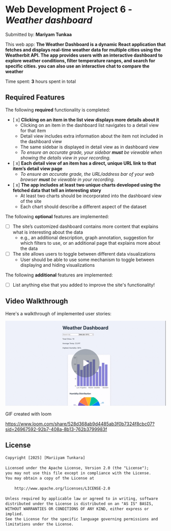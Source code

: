 # Web Development Project 6 - *Weather dashboard*

Submitted by: **Mariyam Tunkaa**

This web app: **The Weather Dashboard is a dynamic React application that fetches and displays real-time weather data for multiple cities using the Weatherbit API. The app provides users with an interactive dashboard to explore weather conditions, filter temperature ranges, and search for specific cities. you can also use an interactive chat to compare the weather**

Time spent: **3** hours spent in total

## Required Features

The following **required** functionality is completed:

- [ x] **Clicking on an item in the list view displays more details about it**
  - Clicking on an item in the dashboard list navigates to a detail view for that item
  - Detail view includes extra information about the item not included in the dashboard view
  - The same sidebar is displayed in detail view as in dashboard view
  - *To ensure an accurate grade, your sidebar **must** be viewable when showing the details view in your recording.*
- [ x] **Each detail view of an item has a direct, unique URL link to that item’s detail view page**
  -  *To ensure an accurate grade, the URL/address bar of your web browser **must** be viewable in your recording.*
- [ x] **The app includes at least two unique charts developed using the fetched data that tell an interesting story**
  - At least two charts should be incorporated into the dashboard view of the site
  - Each chart should describe a different aspect of the dataset


The following **optional** features are implemented:

- [ ] The site’s customized dashboard contains more content that explains what is interesting about the data 
  - e.g., an additional description, graph annotation, suggestion for which filters to use, or an additional page that explains more about the data
- [ ] The site allows users to toggle between different data visualizations
  - User should be able to use some mechanism to toggle between displaying and hiding visualizations 

  
The following **additional** features are implemented:

* [ ] List anything else that you added to improve the site's functionality!
## Video Walkthrough

Here's a walkthrough of implemented user stories:

<img src='Weather Dashboard.gif' title='Video Walkthrough' width='' alt='Video Walkthrough' />

<!-- Replace this with whatever GIF tool you used! -->
GIF created with loom 

https://www.loom.com/share/528d368ab9d4485ab3f0b7324f8cbc07?sid=26967592-92b7-408a-8b13-762b3799983f


## License

    Copyright [2025] [Mariiyam Tunkara]

    Licensed under the Apache License, Version 2.0 (the "License");
    you may not use this file except in compliance with the License.
    You may obtain a copy of the License at

        http://www.apache.org/licenses/LICENSE-2.0

    Unless required by applicable law or agreed to in writing, software
    distributed under the License is distributed on an "AS IS" BASIS,
    WITHOUT WARRANTIES OR CONDITIONS OF ANY KIND, either express or implied.
    See the License for the specific language governing permissions and
    limitations under the License.